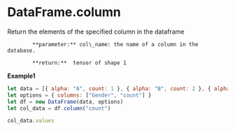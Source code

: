 # DataFrame.column

Return the elements of the specified column in the dataframe

            **parameter:** col\_name: the name of a column in the database.

            **return:**  tensor of shape 1

**Example1**

```javascript
let data = [{ alpha: "A", count: 1 }, { alpha: "B", count: 2 }, { alpha: "C", count: 3 }]
let options = { columns: ["Gender", "count"] }
let df = new DataFrame(data, options)
let col_data = df.column("count")

col_data.values
```

